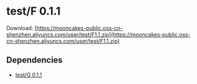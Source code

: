 # test/F 0.1.1

Download: [https://mooncakes-public.oss-cn-shenzhen.aliyuncs.com/user/test/F1.1.zip](https://mooncakes-public.oss-cn-shenzhen.aliyuncs.com/user/test/F1.1.zip)

## Dependencies

* [test/G 0.1.1](test/G/0.1.1/index.md)
